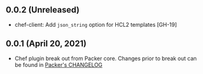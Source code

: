 ## 0.0.2 (Unreleased)

* chef-client: Add `json_string` option for HCL2 templates [GH-19]

## 0.0.1 (April 20, 2021)

* Chef plugin break out from Packer core. Changes prior to break out can be found in [Packer's CHANGELOG](https://github.com/hashicorp/packer/blob/master/CHANGELOG.md)

